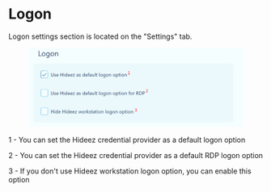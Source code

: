 # Logon

Logon settings section is located on the "Settings" tab.

<figure><img src="../../../.gitbook/assets/image (63).png" alt=""><figcaption></figcaption></figure>

1 - You can set the Hideez credential provider as a default logon option

2 - You can set the Hideez credential provider as a default RDP logon option

3 - If you don't use Hideez workstation logon option, you can enable this option
